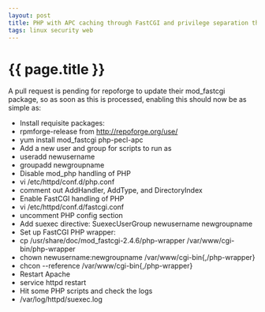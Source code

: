 ```yaml
---
layout: post
title: PHP with APC caching through FastCGI and privilege separation through SuExec running under SELinux on RHEL 5
tags: linux security web
---
```


# {{ page.title }}

A pull request is pending for repoforge to update their mod_fastcgi package, so as soon as this is processed, enabling this should now be as simple as:

 * Install requisite packages:
  * rpmforge-release from http://repoforge.org/use/
  * yum install mod_fastcgi php-pecl-apc
 * Add a new user and group for scripts to run as
  * useradd newusername
  * groupadd newgroupname
 * Disable mod_php handling of PHP
  * vi /etc/httpd/conf.d/php.conf
  * comment out AddHandler, AddType, and DirectoryIndex
 * Enable FastCGI handling of PHP
  * vi /etc/httpd/conf.d/fastcgi.conf
  * uncomment PHP config section
  * Add suexec directive: SuexecUserGroup newusername newgroupname
 * Set up FastCGI PHP wrapper:
  * cp /usr/share/doc/mod_fastcgi-2.4.6/php-wrapper /var/www/cgi-bin/php-wrapper
  * chown newusername:newgroupname /var/www/cgi-bin{,/php-wrapper}
  * chcon --reference /var/www/cgi-bin{,/php-wrapper}
 * Restart Apache
  * service httpd restart
 * Hit some PHP scripts and check the logs
  * /var/log/httpd/suexec.log
